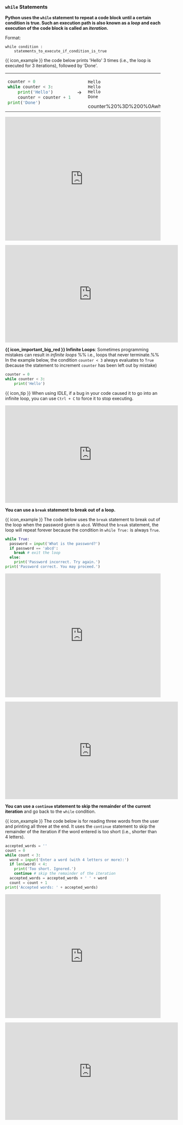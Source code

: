 ### `while` Statements

**Python uses the `while` statement to repeat a code block until a certain condition is true. Such an execution path is also known as a _loop_ and each execution of the code block is called an _iteration_.**

Format:
```
while condition :
    statements_to_execute_if_condition_is_true
```
<tip-box>

{{ icon_example }} the code below prints 'Hello' 3 times (i.e., the loop is executed for 3 iterations), followed by 'Done'.

<table>
<tr>
  <td>

```python
counter = 0
while counter < 3:
    print('Hello')
    counter = counter + 1
print('Done')
```
  </td>
  <td>&nbsp;→&nbsp;</td>
  <td>
  
```
Hello
Hello
Hello
Done
```
<include src="visualize.md" boilerplate >
  <span id="code">counter%20%3D%200%0Awhile%20counter%20%3C%203%3A%0A%20%20%20%20print%28'Hello'%29%0A%20%20%20%20counter%20%3D%20counter%20%2B%201%0Aprint%28'Done'%29</span>
</include>

  </td>
</tr>
</table>


<panel type="seamless" header="%%{{ icon_try }} Try your own%%">

<iframe height="400px" width="100%" src="https://repl.it/@pythonbasics/hello-thrice?lite=true" scrolling="no" frameborder="no" allowtransparency="true" allowfullscreen="true" sandbox="allow-forms allow-pointer-lock allow-popups allow-same-origin allow-scripts allow-modals"></iframe>

</panel><p/>

</tip-box>

<panel type="seamless" header="%%{{ icon_video }} Basic `while` loops%%">
<iframe width="560" height="315" src="https://www.youtube.com/embed/885qKiiKisI?rel=0&showinfo=0&start=8&end=107&version=3" frameborder="0" allowfullscreen></iframe>

</panel><p/>

<tip-box>

**{{ icon_important_big_red }} Infinite Loops**: Sometimes programming mistakes can result in _infinite loops_ %%&nbsp;i.e., loops that never terminate.%% In the example below, the condition `counter < 3` always evaluates to `True` (because the statement to increment `counter` has been left out by mistake)

```python
counter = 0
while counter < 3:
    print('Hello')
```

{{ icon_tip }} When using IDLE, if a bug in your code caused it to go into an infinite loop,  you can use `Ctrl + C` to force it to stop executing.

<panel type="seamless" header="%%{{ icon_video }} Infinite loops%%">
<iframe width="560" height="315" src="https://www.youtube.com/embed/885qKiiKisI?rel=0&showinfo=0&start=297&end=340&version=3" frameborder="0" allowfullscreen></iframe>

</panel>

</tip-box>

<include src="exercisePanel.md" boilerplate var-title="Vending Machine - Add Loop" var-file="e-vending-oneCoin.md" />
<include src="exercisePanel.md" boilerplate var-title="Vending Machine - Accept Multiple Coins" var-file="e-vending-multipleCoins.md" />  

**You can use a `break` statement to break out of a loop.**

<tip-box> 

{{ icon_example }} The code below uses the `break` statement to break out of the loop when the password given is `abcd`. Without the `break` statement, the loop will repeat forever because the condition in `while True:` is always `True`.

```python
while True:
  password = input('What is the password?')
  if password == 'abcd':
    break # exit the loop
  else:
    print('Password incorrect. Try again.')
print('Password correct. You may proceed.')
```

<panel type="seamless" header="%%{{ icon_try }} Try your own%%">

<iframe height="400px" width="100%" src="https://repl.it/@pythonbasics/password-loop?lite=true" scrolling="no" frameborder="no" allowtransparency="true" allowfullscreen="true" sandbox="allow-forms allow-pointer-lock allow-popups allow-same-origin allow-scripts allow-modals"></iframe>

</panel><p/>

</tip-box>

<panel type="seamless" header="%%{{ icon_video }} `break` inside `while` loops%%">
<iframe width="560" height="315" src="https://www.youtube.com/embed/885qKiiKisI?rel=0&showinfo=0&start=346&end=409&version=3" frameborder="0" allowfullscreen></iframe>

</panel>

<include src="exercisePanel.md" boilerplate var-title="Vending Machine - Allow Abort" var-file="e-vending-allowAbort.md" /> 

**You can use a `continue` statement to skip the remainder of the current iteration** and go back to the `while` condition.

<tip-box> 

{{ icon_example }} The code below is for reading three words from the user and printing all three at the end. It uses the `continue` statement to skip the remainder of the iteration if the word entered is too short (i.e., shorter than 4 letters).

```python
accepted_words = ''
count = 0
while count < 3:
  word = input('Enter a word (with 4 letters or more):')
  if len(word) < 4:
    print('Too short. Ignored.')
    continue # skip the remainder of the iteration
  accepted_words = accepted_words + ' ' + word
  count = count + 1
print('Accepted words: ' + accepted_words)
```

<panel type="seamless" header="%%{{ icon_try }} Try your own%%">

<iframe height="400px" width="100%" src="https://repl.it/@pythonbasics/three-words?lite=true" scrolling="no" frameborder="no" allowtransparency="true" allowfullscreen="true" sandbox="allow-forms allow-pointer-lock allow-popups allow-same-origin allow-scripts allow-modals"></iframe>

</panel><p/>

</tip-box>

<panel type="seamless" header="%%{{ icon_video }} `continue` inside `while` loops%%">
<iframe width="560" height="315" src="https://www.youtube.com/embed/885qKiiKisI?rel=0&showinfo=0&start=449&end=545&version=3" frameborder="0" allowfullscreen></iframe>

</panel><p/>

<include src="exercisePanel.md" boilerplate var-title="Vending Machine - Legit Coins" var-file="e-vending-legitCoins.md" />